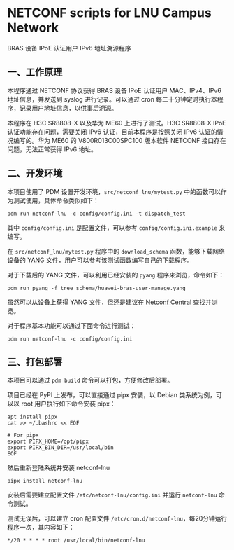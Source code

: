# NETCONF scripts for LNU Campus Network


BRAS 设备 IPoE 认证用户 IPv6 地址溯源程序

## 一、工作原理

本程序通过 NETCONF 协议获得 BRAS 设备 IPoE 认证用户 MAC、IPv4、IPv6 地址信息，并发送到 syslog 进行记录。可以通过 cron 每二十分钟定时执行本程序，记录用户地址信息，以供事后溯源。

本程序在 H3C SR8808-X 以及华为 ME60 上进行了测试。H3C SR8808-X IPoE 认证功能存在问题，需要关闭 IPv6 认证，目前本程序是按照关闭 IPv6 认证的情况编写的。华为 ME60 的 V800R013C00SPC100 版本软件 NETCONF 接口存在问题，无法正常获得 IPv6 地址。

## 二、开发环境

本项目使用了 PDM 设置开发环境，`src/netconf_lnu/mytest.py` 中的函数可以作为测试使用，具体命令类似如下：

```shell
pdm run netconf-lnu -c config/config.ini -t dispatch_test
```

其中 `config/config.ini` 是配置文件，可以参考 `config/config.ini.example` 来编写。

在 `src/netconf_lnu/mytest.py` 程序中的 `download_schema` 函数，能够下载网络设备的 YANG 文件，用户可以参考该测试函数编写自己的下载程序。

对于下载后的 YANG 文件，可以利用已经安装的 `pyang` 程序来浏览，命令如下：

```shell
pdm run pyang -f tree schema/huawei-bras-user-manage.yang
```

虽然可以从设备上获得 YANG 文件，但还是建议在 [Netconf Central](https://www.netconfcentral.org/) 查找并浏览。

对于程序基本功能可以通过下面命令进行测试：

```
pdm run netconf-lnu -c config/config.ini
```

## 三、打包部署

本项目可以通过 `pdm build` 命令可以打包，方便修改后部署。

项目已经在 PyPI 上发布，可以直接通过 pipx 安装，以 Debian 类系统为例，可以以 root 用户执行如下命令安装 pipx：

```
apt install pipx
cat >> ~/.bashrc << EOF

# For pipx
export PIPX_HOME=/opt/pipx
export PIPX_BIN_DIR=/usr/local/bin
EOF
```

然后重新登陆系统并安装 netconf-lnu

```
pipx install netconf-lnu
```

安装后需要建立配置文件 `/etc/netconf-lnu/config.ini` 并运行 `netconf-lnu` 命令测试。

测试无误后，可以建立 cron 配置文件 `/etc/cron.d/netconf-lnu`，每20分钟运行程序一次，其内容如下：

```shell-session
*/20 * * * * root /usr/local/bin/netconf-lnu
```




